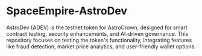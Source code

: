 # SpaceEmpire-AstroDev
AstroDev (ADEV) is the testnet token for AstroCrown, designed for smart contract testing, security enhancements, and AI-driven governance. This repository focuses on testing the token's functionality, integrating features like fraud detection, market price analytics, and user-friendly wallet options.
